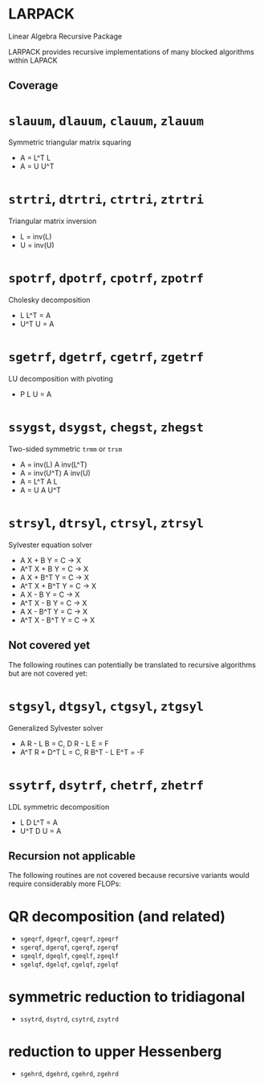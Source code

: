 LARPACK
=======

Linear Algebra Recursive Package

LARPACK provides recursive implementations of many blocked algorithms within
LAPACK

Coverage
--------

# `slauum`, `dlauum`, `clauum`, `zlauum`
Symmetric triangular matrix squaring
* A = L^T L
* A = U U^T

# `strtri`, `dtrtri`, `ctrtri`, `ztrtri`
Triangular matrix inversion
* L = inv(L)
* U = inv(U)

# `spotrf`, `dpotrf`, `cpotrf`, `zpotrf`
Cholesky decomposition
* L L^T = A
* U^T U = A

# `sgetrf`, `dgetrf`, `cgetrf`, `zgetrf`
LU decomposition with pivoting
* P L U = A

# `ssygst`, `dsygst`, `chegst`, `zhegst`
Two-sided symmetric `trmm` or `trsm`
* A = inv(L) A inv(L^T)
* A = inv(U^T) A inv(U)
* A = L^T A L
* A = U A U^T

# `strsyl`, `dtrsyl`, `ctrsyl`, `ztrsyl`
Sylvester equation solver
* A X + B Y = C -> X
* A^T X + B Y = C -> X
* A X + B^T Y = C -> X
* A^T X + B^T Y = C -> X
* A X - B Y = C -> X
* A^T X - B Y = C -> X
* A X - B^T Y = C -> X
* A^T X - B^T Y = C -> X

Not covered yet
---------------
The following routines can potentially be translated to recursive algorithms but
are not covered yet:

# `stgsyl`, `dtgsyl`, `ctgsyl`, `ztgsyl`
Generalized Sylvester solver
* A R - L B = C, D R - L E = F
* A^T R + D^T L = C, R B^T - L E^T = -F

# `ssytrf`, `dsytrf`, `chetrf`, `zhetrf`
LDL symmetric decomposition
* L D L^T = A
* U^T D U = A

Recursion not applicable
------------------------
The following routines are not covered because recursive variants would require
considerably more FLOPs:

# QR decomposition (and related)
* `sgeqrf`, `dgeqrf`, `cgeqrf`, `zgeqrf`
* `sgerqf`, `dgerqf`, `cgerqf`, `zgerqf`
* `sgeqlf`, `dgeqlf`, `cgeqlf`, `zgeqlf`
* `sgelqf`, `dgelqf`, `cgelqf`, `zgelqf`

# symmetric reduction to tridiagonal
* `ssytrd`, `dsytrd`, `csytrd`, `zsytrd`

# reduction to upper Hessenberg
* `sgehrd`, `dgehrd`, `cgehrd`, `zgehrd`
